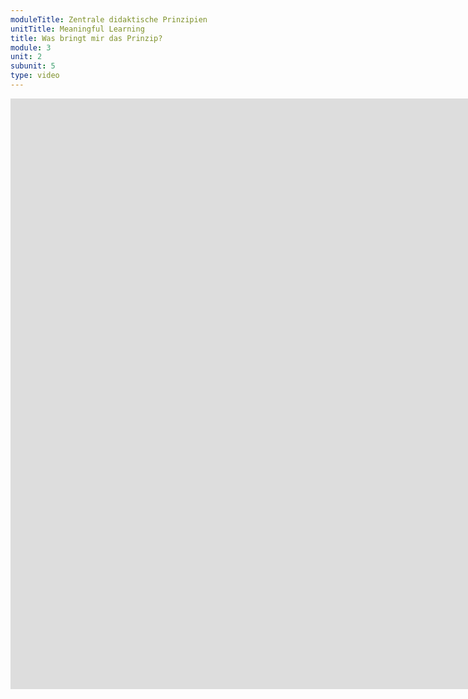 ```yaml
---
moduleTitle: Zentrale didaktische Prinzipien
unitTitle: Meaningful Learning
title: Was bringt mir das Prinzip?
module: 3
unit: 2
subunit: 5
type: video
---
```



<iframe width="1922" height="945" src="https://www.youtube.com/embed/iQDtdDAXCUw" frameborder="0" allow="accelerometer; autoplay; encrypted-media; gyroscope; picture-in-picture" allowfullscreen></iframe>


<!-- Der Großteil derjenigen Menschen, die E-Learning Produkte konsumieren, haben das Ziel, ihre Fähigkeiten auszubauen. Diese Menschen sind häufig zwischen 20 und 40, haben einnen akademischen Abschluss und möchten sich beruflich weiter bilden. Ihre Zufriedenheit mit einem Kurs steht und fällt daher mit der Frage, ob sie durch den Kurs etwas können, was sie vorher noch nicht konnten. Genaudies ist bedeutungsvolles Lernen. 

Für dich als Instructional Designer bedeutet dies, dass du deine Nutzer sehr gut kennen solltest. Am besten weißt du, welche Ziele sie verfolgen, damit du die Inhalte nach diesen Zielen gestalten kannst. 

Bedeutungsvolles Lernen ist natürlich in der Hand der Lernende, wir können es aber fördern, indem wir die Inhalte nach den Zielen der Nutzer aufbauen und die Instruktion so verständlich machen, dass wir ihnen helfen, diese Ziele zu erreichen.  -->